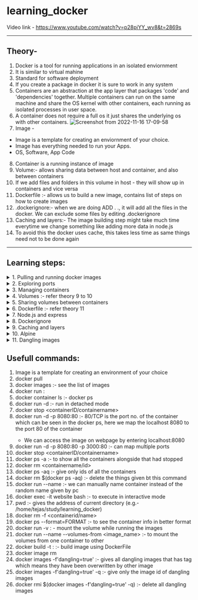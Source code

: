 # learning_docker

Video link - https://www.youtube.com/watch?v=p28piYY_wv8&t=2869s

---

## Theory-
1. Docker is a tool for running applications in an isolated enviornment
2. It is similar to virtual mahine
3. Standard for software deployment
4. If you create a package in docker it is sure to work in any system
5. Containers are an abstraction at the app layer that packages 'code' and 'dependencies' together. Multiple containers can run on the same machine and share the OS kernel with other containers, each running as isolated processes in user space.
6. A container does not require a full os it just shares the underlying os with other containers.
 ![Screenshot from 2022-11-16 17-09-58](https://user-images.githubusercontent.com/67382565/202233330-61015c0e-c85c-44bc-8a1b-0aa59fd2cdc9.png)
7. Image - 
* Image is a template for creating an enviornment of your choice.
* Image has everything needed to run your Apps.
* OS, Software, App Code
8. Container is a running instance of image
9. Volume:- allows sharing data between host and container, and also between containers
10. If we add files and folders in this volume in host - they will show up in containers and vice versa
11. Dockerfile :- allows us to build a new image, contains list of steps on how to create images
12. .dockerignore:- when we are doing ADD . ., it will add all the files in the docker. We can exclude some files by editing .dockerignore
55. Caching and layers:- The image building step might take much time everytime we change something like adding more data in node.js 
56. To avoid this the docker uses cache, this takes less time as same things need not to be done again

---

## Learning steps:
<details> <summary>
1. Pulling and running docker images
   
</summary>

   1. We go to docker hub and explore images
   2. Here we download ngnix image using :- docker pull nginx
   3. Check the image using :- docker images
   4. Run the image using :- (docker run nginx:latest)  here 'latest' is a tag - can be 1.0, 2.0 etc.
   5. Check the container using the command - (docker ps) in other container
   6. run in detached mode :- refer command 6.
</details>
<details> <summary>
2. Exploring ports
</summary>

   1. We notice the port name as - '80/tcp' in docker ps
   2. We want to map the port 8080 of our local host to the port 80 of the container :- refer command 8.
   3.  We verify by going on browser and typing localhost:8080
   4.  We map another port to the port 'tcp' refer command 9.
   5.  we verify by typing both ports on browser
</details><details> <summary>   
3. Managing containers
</summary>

   1.  The old container does not get deleted after stopping, we can do 'docker start <containername/id>' to start the container
   2.  The container will automatically get a random name everytime unless you specify it 
   3.  We can delete all containers at once :- refer cmd 14
   4.  we can delete containers forcefully if they are running or some other issue shows up :1 refer cmd 18
   5.  We can name a container while starting using:- refer cmd 15
   6.  We write a big command using all the things mentioned earlier as - docker run --name website -d -p 3000:80 -p 8080:80 nginx:latest :-
       * '-d' for detached mode
       * '-p' for port
       * '--name' for name
       * 'ngnix:latest: image name and tag
   7.  Create the FORMAT variable in bashrc and give it a column format to make it easy to see
   8.  We can use the command (docker ps --format=FORMAT) to see the container info in better format 
</details><details> <summary>
4.  Volumes :- refer theory 9 to 10
</summary>   

1.  Now we have created a folder called website in the directory
2.  Create index.html inside the folder and mount the folder as a volume in /usr/share/nginx/html
3.  We use the command :- docker run --name website -v $(pwd):/usr/share/nginx/html:ro -d -p 8080:80 nginx :- refer cmd 17 and 20 :- dont use the ro flag if you wish to modify the directory
4.  We go on browser and do localhost:8080 and see the html page that we created
5.  We do docker exec -it website bash to go inside container
6.  We remove the ro flag while running the container again and we go inside the html folder in address mentioned at 23. and touch a about.html file 
7.  The last step creates a file also at host refer theory 10
8.  search for a theme on bootstrap single page template, download, copy the content and paste in the website folder and delete all old files
9.  run docker and check the website on localhost:8080 
   
</details><details> <summary>   
5. Sharing volumes between containers
</summary>   

 1.  using command :- docker run --name website_2 --volumes-from website -d -p 8000:80 nginx :- refer cmd 21
 2.  We create new container called website_2 and mount the volume from the container website into website_2.
 3.  We give it a different port no. and check if the website is running

</details><details> <summary>  
6.  Dockerfile :- refer theory 11
</summary>   

1.  We create a docker file with the base image nginx, we add the files from the website folder in the container adresss :- /usr/share/nginx/html, and this is not a volume mount, its static content  
2.  refer Dockerfile for comments
3.  build the image using :- docker build -t website:latest .
4.  The comments should be placed on newline in Dockerfile
5.  Run the container using new image:-docker run --name website -p 8080:80 -d website:latest
6.  check if website is running
</details><details> <summary>
7. Node.js and express
</summary> 

   1.  Install node.js and express
   2.  Create a dir. called user_service_api and do npm init
   3.  copy the helloworld example from the getting started page of express.js and create index.js
   4.  Run the file and check output in browser
   5.  Modify the file to send a json object and check on browser check commits
   6.  Modify to return json array
   7.  We have created a simple API!
   8.  Now we have to dockerize this api
   9.  Create a Dockerfile in user_service_api folder, refer comments in the file
   10. Run docker using :- docker run --name user-api -d -p 3000:3000 usr-service-api:latest
   11. Express js listens to port 3000 by default, we map port 3000 of host to port 3000 of docker
</details><details> <summary>
8. Dockerignore
</summary>

   1.  .dockerignore:- when we are doing ADD . ., it will add all the files in the docker. We can exclude some files by editing .dockerignore
   2.  In this case we do not need to add node_modules as they will be installed in docker due to 'npm install' commands
   3.  Create the .dockerignore file and delete & create the image again
</details><details> <summary>   
9.  Caching and layers
</summary>   

1.   The image building step might take much time everytime we change something like adding more data in node.js
2.  To avoid this the docker uses cache, this takes less time as same things need not to be done again 
3.  In our case the 1st 4 steps are :-
     Step 1/6 : FROM node:latest
     ---> c71adfc6ec58
    Step 2/6 : WORKDIR /app
     ---> Using cache
     ---> 5ba5e764db30
    Step 3/6 : ADD . .
     ---> 3c7ac8cfbfeb
    Step 4/6 : RUN npm install -g npm
     ---> Running in 3e88b6855c8f
4.  The 4th step is heavy and  5th step is npm install which is also heavy, these steps are not using cache as the step befor them - ADD . . is changing due to the small change we made in index.js
5.  We need the package.json file for installing the node dependencies. Therefore we will add a json file first then run install and then ADD . ., see commit
6.  build the image then change the index.js file and then build the image again
7.  In first build it will download all dependencies and in second build it will use chace improving the speed
</details><details> <summary>
10.   Alpine  
</summary>  

1.  alpine is small in size and efficent, every image has a alpine tag eg. - alpine linux
2.  Lets try pulling alpine version of node:- docker pull node:lts-alpine :- lts stands for latest
3.  The alpine version is jsut 167 mb and latest version of node is 995 MB
4.  Now we change the base image in our Dockerfile to node:alpine and also in other Dockerfile to nginx:alpine
5.  user-service-api images has reduced to 187 MB from 1GB
</details><details> <summary>
11.    Dangling images
</summary>

1.  The old images are overwritten everytime we do docker build for same image, they are known as dangling images
2.  remove dangling images using docker rmi $(docker images -f'dangling=true' -q)
</details>    

## Usefull commands:

1. Image is a template for creating an environment of your choice
2. docker pull <imageName>
3. docker images :- see the list of images
4. docker run <imagename>:<tag>
5. docker container ls :- docker ps
6. docker run -d <imageName> :- run in detached mode
7. docker stop <containerID/containername>
8. docker run -d -p 8080:80 <imageName> :-  80/TCP is the port no. of the container which can be seen in the docker ps, here we map the localhost 8080 to the port 80 of the container
   * We can access the image on webpage by entering localhost:8080
9. docker run -d -p 8080:80 -p 3000:80 <imageName> :- can map multiple ports
10. docker stop <containerID/containername>
11. docker ps -a :-  to show all the containers alongside that had stopped
12. docker rm <containername/id>
13. docker ps -aq :- give only ids of all the containers
14. docker rm $(docker ps -aq) :- delete the things given bt this command
15. docker run --name <containerName> <imageName>:- we can manually name container instead of the random name given by pc
16. docker exec -it website bash :- to execute in interactive mode
17. pwd :- gives the address of current directory (e.g.- /home/tejas/study/learning_docker) 
18. docker rm -f <containerid/name>
19. docker ps --format=FORMAT :- to see the container info in better format
20. docker run -v <addressOfTheFolderInHOST>:<addressOfTheFolderInDocker> <imageName> - mount the volume while running the images
21. docker run --name <toBeCreatedContainerName> --volumes-from <containerNameWhoseVolumeWeNeed>  <image_name> :- to mount the volumes from one container to other 
22. docker build -t <name>:<tag> <locatiomOfDockerFile> :- build image using DockerFile
23. docker image rm
24. docker images -f'dangling=true' :- gives all dangling images that has tag <none> which means they have been overwritten by other image
25. docker images -f'dangling=true' -q :- give only the image id of dangling images
26. docker rmi $(docker images -f'dangling=true' -q) :- delete all dangling images
